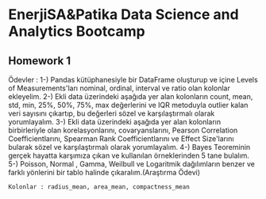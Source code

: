 # EnerjiSA&Patika Data Science and Analytics Bootcamp
## Homework 1

Ödevler : 
1-) Pandas kütüphanesiyle bir DataFrame oluşturup ve içine Levels of Measurements'ları nominal, ordinal, interval ve ratio olan kolonlar ekleyelim.
2-) Ekli data üzerindeki aşağıda yer alan kolonların count, mean, std, min, 25%, 50%, 75%, max değerlerini ve IQR metoduyla outlier kalan veri sayısını çıkartıp, bu değerleri sözel ve karşılaştırmalı olarak yorumlayalım. 
3-) Ekli data üzerindeki aşağıda yer alan kolonların birbirleriyle olan korelasyonlarını, covaryanslarını, Pearson Correlation Coefficientlarını, Spearman Rank Coefficientlarını ve Effect Size'larını bularak sözel ve karşılaştırmalı olarak yorumlayalım.
4-) Bayes Teoreminin gerçek hayatta karşımıza çıkan ve kullanılan örneklerinden 5 tane bulalım.
5-) Poisson, Normal , Gamma, Weilbull ve Logaritmik dağılımların benzer ve farklı yönlerini bir tablo halinde çıkaralım.(Araştırma Ödevi)

    Kolonlar : radius_mean, area_mean, compactness_mean

